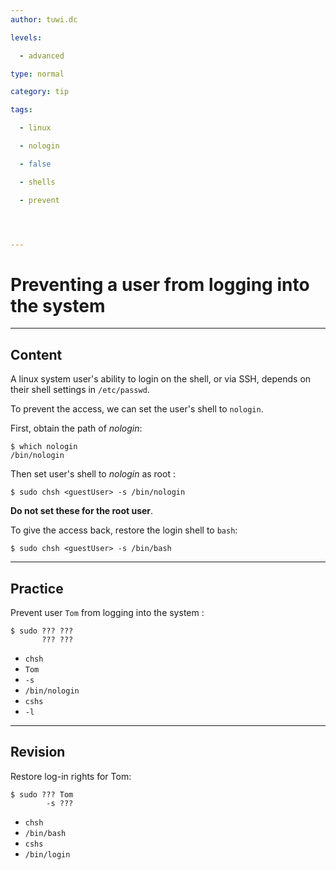 ```yaml
---
author: tuwi.dc

levels:

  - advanced

type: normal

category: tip

tags:

  - linux

  - nologin

  - false

  - shells

  - prevent




---
```


# Preventing a user from logging into the system

---
## Content

A linux system user's ability to login on the shell, or via SSH, depends on their shell settings in `/etc/passwd`.

To prevent the access, we can set the user's shell to `nologin`.

First, obtain the path of *nologin*:
```
$ which nologin
/bin/nologin
```
Then set user's shell to *nologin* as root :
```
$ sudo chsh <guestUser> -s /bin/nologin
```

**Do not set these for the root user**.

To give the access back, restore the login shell to `bash`:
```
$ sudo chsh <guestUser> -s /bin/bash 
```

---
## Practice

Prevent user `Tom`  from logging into the system :
```
$ sudo ??? ??? 
       ??? ???
```

* `chsh`
* `Tom`
* `-s`
* `/bin/nologin`
* `cshs`
* `-l`

---
## Revision

Restore log-in rights for Tom:
```
$ sudo ??? Tom 
        -s ???
```

* `chsh`
* `/bin/bash`
* `cshs`
* `/bin/login`

